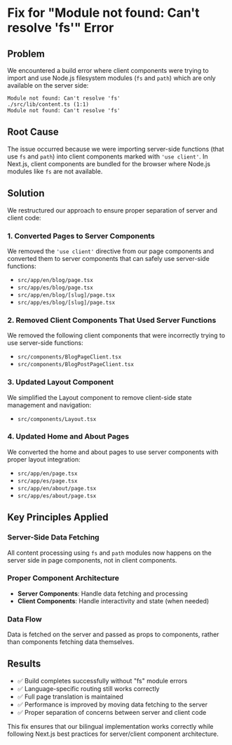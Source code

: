 # Fix for "Module not found: Can't resolve 'fs'" Error

## Problem
We encountered a build error where client components were trying to import and use Node.js filesystem modules (`fs` and `path`) which are only available on the server side:

```
Module not found: Can't resolve 'fs'
./src/lib/content.ts (1:1)
Module not found: Can't resolve 'fs'
```

## Root Cause
The issue occurred because we were importing server-side functions (that use `fs` and `path`) into client components marked with `'use client'`. In Next.js, client components are bundled for the browser where Node.js modules like `fs` are not available.

## Solution
We restructured our approach to ensure proper separation of server and client code:

### 1. Converted Pages to Server Components
We removed the `'use client'` directive from our page components and converted them to server components that can safely use server-side functions:

- `src/app/en/blog/page.tsx`
- `src/app/es/blog/page.tsx`
- `src/app/en/blog/[slug]/page.tsx`
- `src/app/es/blog/[slug]/page.tsx`

### 2. Removed Client Components That Used Server Functions
We removed the following client components that were incorrectly trying to use server-side functions:
- `src/components/BlogPageClient.tsx`
- `src/components/BlogPostPageClient.tsx`

### 3. Updated Layout Component
We simplified the Layout component to remove client-side state management and navigation:
- `src/components/Layout.tsx`

### 4. Updated Home and About Pages
We converted the home and about pages to use server components with proper layout integration:
- `src/app/en/page.tsx`
- `src/app/es/page.tsx`
- `src/app/en/about/page.tsx`
- `src/app/es/about/page.tsx`

## Key Principles Applied

### Server-Side Data Fetching
All content processing using `fs` and `path` modules now happens on the server side in page components, not in client components.

### Proper Component Architecture
- **Server Components**: Handle data fetching and processing
- **Client Components**: Handle interactivity and state (when needed)

### Data Flow
Data is fetched on the server and passed as props to components, rather than components fetching data themselves.

## Results
- ✅ Build completes successfully without "fs" module errors
- ✅ Language-specific routing still works correctly
- ✅ Full page translation is maintained
- ✅ Performance is improved by moving data fetching to the server
- ✅ Proper separation of concerns between server and client code

This fix ensures that our bilingual implementation works correctly while following Next.js best practices for server/client component architecture.